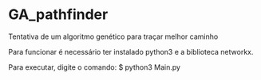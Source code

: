 # GA_pathfinder
Tentativa de um algoritmo genético para traçar melhor caminho

Para funcionar é necessário ter instalado python3 e a biblioteca networkx.

Para executar, digite o comando:
$ python3 Main.py
